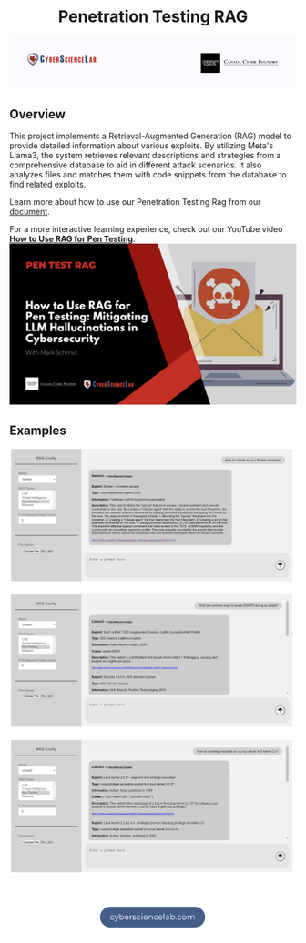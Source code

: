 <h1 align="center"> Penetration Testing RAG </h1>

<p align="center">
  <img src="assets/Cyber_Science_Lab_Banner.png" alt="Cyber Science Lab Banner">
</p>

## Overview

This project implements a Retrieval-Augmented Generation (RAG) model to provide detailed information about various exploits. By utilizing Meta's Llama3, the system retrieves relevant descriptions and strategies from a comprehensive database to aid in different attack scenarios. It also analyzes files and matches them with code snippets from the database to find related exploits.

Learn more about how to use our Penetration Testing Rag from our [document](assets/Developing_a_Rag_To_Mitigate_LLM_Hallucinations_in_Penetration_Testing.pdf).

For a more interactive learning experience, check out our YouTube video
[**How to Use RAG for Pen Testing**](https://youtu.be/NWp4P6u6TXI?si=5-oWdLatNC4Wip8I).
[![RAG_App thumbnail](assets/thumbnail.png)](https://youtu.be/NWp4P6u6TXI?si=5-oWdLatNC4Wip8I)

## Examples

![Example prompt 'How do I break out of a Docker container?'](assets/break_out_of_docker_container.png)

![Example prompt 'how to evade ids/ips during an attack'](assets/evade_ids_ips.png)

![Example prompt 'escalate linux server with kernel 2.x'](assets/escalate_linux_server_w_kernel.png)

#

<p align="center">
  <a href='https://cybersciencelab.com/'><img src="assets/Cyber_Science_Lab_Footer.png" alt="Cyber Science Lab Footer"></a>
</p>

